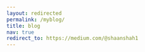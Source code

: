 ```yaml
---
layout: redirected
permalink: /myblog/
title: blog
nav: true
redirect_to: https://medium.com/@shaanshah1
---
```

